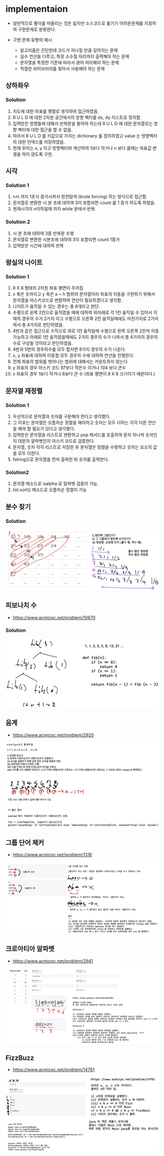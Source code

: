 # implementaion

* 일반적으로 풀이를 떠올리는 것은 쉽지만 소스코드로 옮기기 어려운문제를 지칭하여 구현문제로 분류한다.

* 구현 문제 유형의 예시
  * 알고리즘은 간단한데 코드가 지나칠 만큼 길어지는 문제
  * 실수 연산을 다루고, 특정 소수점 자리까지 출력해야 하는 문제
  * 문자열을 특정한 기준에 따라서 끊어 처리해야 하는 문제
  * 적절한 라이브러리를 찾아서 사용해야 하는 문제

## 상하좌우

### Solution

1. 지도에 대한 좌표를 행렬로 생각하여 접근하였음.
2. R U L D 에 대한 2차원 공간에서의 방향 벡터를 dx, dy 리스트로 정의함.
3. 입력받은 방향들에 대해서 반복문을 돌아야 하는데 R U L D 에 대한 문자열로는 방향 벡터에 대한 접근을 할 수 없음.
4. 따라서 R U L D 를 키값으로 가지는 dictionary 를 정의하였고 value 는 방향벡터의 대한 인덱스를 저장하였음.
5. 현재 위치는 x, y 이고 방향벡터와 계산하여 1보다 작거나 n 보다 클때는 좌표값 변경을 하지 않도록 구현.

## 시각

### Solution 1

1. n시 까지 1초식 증가시켜서 완전탐색 (brute forcing) 하는 방식으로 접근함.
2. 문자열로 변환한 시 분 초에 대하여 3이 포함되면 count 를 1 증가 하도록 하였음.
3. 현재시각이 n이하일때 까지 while 문에서 반복.

### Solution 2

1. 시 분 초에 대하여 3중 반복문 수행
2. 문자열로 변환한 시분초에 대하여 3이 포함되면 count 1증가
3. 입력받은 시간에 대하여 반복

## 왕실의 나이트

### Solution 1

1. 8 X 8 형태의 2차원 좌표 평면이 주어짐
2. x 축은 숫자이고 y 축은 a ~ h 범위의 문자열이라 좌표의 이동을 구현하기 위해서 문자열을 아스키코드로 변환하여 연산이 필요하겠다고 생각함.
3. 나이트가 움직일 수 있는 경우는 총 8개라고 판단.
4. 수평으로 왼쪽 2칸으로 움직였을 때에 대하여 위아래로 각 1칸 움직일 수 있어서 이때의 경우의 수가 2가지 이고 수평으로 오른쪽 2칸 움직일때에도 마찬가지로 2가지 여서 총 4가지로 판단하였음.
5. 4번과 같은 접근으로 수직으로 위로 1칸 움직일때 수평으로 왼쪽 오른쪽 2칸씩 이동가능하고 아래로 1칸 움직였을때에도 2가지 경우의 수가 나와서 총 4가지의 경우의수로 구성될 것이라고 판단하였음.
6. 4번과 5번의 경우의수를 모두 합치면 8가지 경우의 수가 나온다.
7. x, y 좌표에 대하여 이동할 모두 경우의 수에 대하여 연산을 진행한다.
8. 전체 좌표의 범위를 벗어나는 범위에 대해서는 카운트하지 않는다.
9. y 좌표의 경우 아스키 코드 97보다 작은수 이거나 104 보다 큰수
10. x 좌표의 경우 1보다 작거나 8보다 큰 수 (좌표 평면이 8 X 8 크기이기 때문이다.)

## 문자열 재정렬

### Solution 1

1. 우선적으로 문자열과 숫자를 구분해야 한다고 생각했다.
2. 그 이유는 문자열은 오름차순 정렬을 해야하고 숫자는 모두 더하는 각각 다른 연산을 해야 할 필요가 있다고 생각했다.
3. 입력받은 문자열을 리스트로 변환하고 pop 메서드를 호출하여 문자 하나씩 숫자인지 대문자 알파벳인지 아스키 코드로 검증한다.
4. 문자열, 숫자 각각 리스트로 저장한 후 문자열은 정렬을 수행하고 숫자는 요소의 값을 모두 더한다.
5. fstring으로 문자열을 먼저 출력한 뒤 숫자를 출력한다.

### Solution2

1. 문자열 메소드로 isalpha 로 알파벳 검증이 가능.
2. list.sort() 메소드로 오름차순 정렬이 가능

## 분수 찾기

### Solution

![img](./분수찾기.png)

## 피보나치 수

* https://www.acmicpc.net/problem/10870

### Solution

![img](./%ED%94%BC%EB%B3%B4%EB%82%98%EC%B9%98_%EC%88%98_5.png)

## 음계

* https://www.acmicpc.net/problem/2920

![img](./음계.png)

## 그룹 단어 체커

* https://www.acmicpc.net/problem/1316

![img](%EA%B7%B8%EB%A3%B9_%EB%8B%A8%EC%96%B4_%EC%B2%B4%EC%BB%A4.png)

## 크로아티아 알파벳

* https://www.acmicpc.net/problem/2941

![img](%ED%81%AC%EB%A1%9C%EC%95%84%ED%8B%B0%EC%95%84_%EC%95%8C%ED%8C%8C%EB%B2%B3.png)

## FizzBuzz

* https://www.acmicpc.net/problem/14761

![img](FizzBuzz.png)